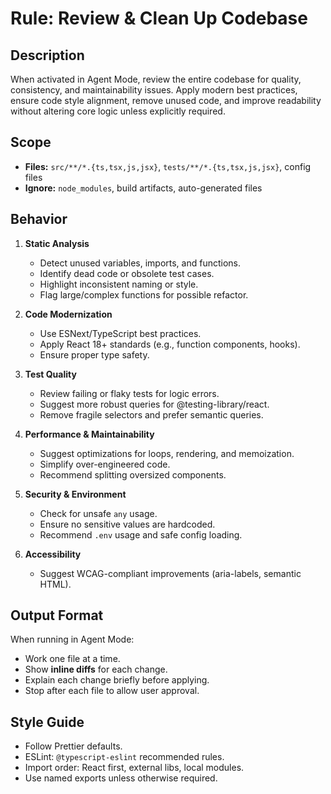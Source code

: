# Rule: Review & Clean Up Codebase

## Description
When activated in Agent Mode, review the entire codebase for quality, consistency, and maintainability issues. Apply modern best practices, ensure code style alignment, remove unused code, and improve readability without altering core logic unless explicitly required.

## Scope
- **Files:** `src/**/*.{ts,tsx,js,jsx}`, `tests/**/*.{ts,tsx,js,jsx}`, config files
- **Ignore:** `node_modules`, build artifacts, auto-generated files

## Behavior
1. **Static Analysis**
   - Detect unused variables, imports, and functions.
   - Identify dead code or obsolete test cases.
   - Highlight inconsistent naming or style.
   - Flag large/complex functions for possible refactor.

2. **Code Modernization**
   - Use ESNext/TypeScript best practices.
   - Apply React 18+ standards (e.g., function components, hooks).
   - Ensure proper type safety.

3. **Test Quality**
   - Review failing or flaky tests for logic errors.
   - Suggest more robust queries for @testing-library/react.
   - Remove fragile selectors and prefer semantic queries.

4. **Performance & Maintainability**
   - Suggest optimizations for loops, rendering, and memoization.
   - Simplify over-engineered code.
   - Recommend splitting oversized components.

5. **Security & Environment**
   - Check for unsafe `any` usage.
   - Ensure no sensitive values are hardcoded.
   - Recommend `.env` usage and safe config loading.

6. **Accessibility**
   - Suggest WCAG-compliant improvements (aria-labels, semantic HTML).

## Output Format
When running in Agent Mode:
- Work one file at a time.
- Show **inline diffs** for each change.
- Explain each change briefly before applying.
- Stop after each file to allow user approval.

## Style Guide
- Follow Prettier defaults.
- ESLint: `@typescript-eslint` recommended rules.
- Import order: React first, external libs, local modules.
- Use named exports unless otherwise required.

